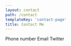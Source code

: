 ```yaml
---
layout: contact
path: /contact
templateKey: 'contact-page'
title: Contact Me
---
```

Phone number
Email
Twitter